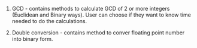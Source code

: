 1. GCD - contains methods to calculate GCD of 2 or more integers (Euclidean and Binary ways). User can choose if they want to know time needed to do the calculations.

2. Double conversion - contains method to conver floating point number into binary form.